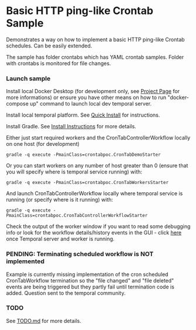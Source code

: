# Basic HTTP ping-like Crontab Sample

Demonstrates a way on how to implement a basic HTTP ping-like Crontab schedules. Can be easily extended.

The sample has folder crontabs which has YAML crontab samples. Folder with crontabs is monitored for file changes.

### Launch sample

Install local Docker Desktop (for development only, see [Project Page](https://www.docker.com/products/docker-desktop) for more informations) or ensure you have other means on how to run "docker-compose up" command to launch local dev temporal server.

Install local temporal platform. See [Quick Install](https://docs.temporal.io/docs/server-quick-install) for instructions.

Install Gradle. See [Install Instructions](https://gradle.org/install/) for more details.

Either just start required workers and the CronTabControllerWorkflow locally on one host (for development)

    gradle -q execute -PmainClass=crontabpoc.CronTabDemoStarter

Or you can start workers on any number of host greater than 0 (ensure that you will specify where is temporal service running) with:

    gradle -q execute -PmainClass=crontabpoc.CronTabWorkersStarter

And launch CronTabControllerWorkflow locally where temporal service is running (or specify where is it running) with:

    gradle -q execute -PmainClass=crontabpoc.CronTabControllerWorkflowStarter


Check the output of the worker window if you want to read some debugging info or look for the workflow details/history events in the GUI - click [here](http://localhost:8088/) once Temporal server and worker is running.

### PENDING: Terminating scheduled workflow is NOT implemented

Example is currently missing implementation of the cron scheduled CronTabWorkflow termination so the "file changed" and "file deleted" events are being triggered but they partly fail until termination code is added. Question sent to the temporal community.

### TODO

See [TODO.md](TODO.md) for more details.
